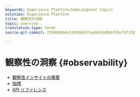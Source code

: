 ```yaml
---
keywords: Experience Platform;home;popular topics
solution: Experience Platform
title: 観察性の洞察
topic: overview
translation-type: tm+mt
source-git-commit: 27696b8bde310198dd74ad8dcbd9bbf29cf67338

---
```



# 観察性の洞察 {#observability}

* [観察性インサイトの概要](home.md)
* [指標](metrics.md)
* [API リファレンス](https://www.adobe.io/apis/experienceplatform/home/api-reference.html#!acpdr/swagger-specs/observability-insights.yaml)